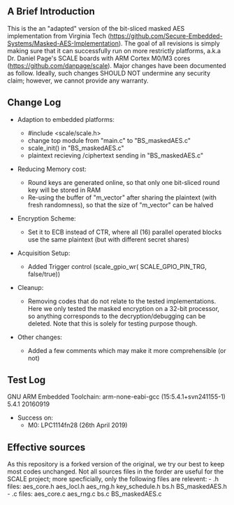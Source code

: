 
A Brief Introduction
-------------
This is the an "adapted" version of the bit-sliced masked AES implementation from Virginia Tech (https://github.com/Secure-Embedded-Systems/Masked-AES-Implementation). The goal of all revisions is simply making sure that it can successfully run on more restrictly platforms, a.k.a Dr. Daniel Page's SCALE boards with ARM Cortex M0/M3 cores (https://github.com/danpage/scale). Major changes have been documented as follow. Ideally, such changes SHOULD NOT undermine any security claim; however, we cannot provide any warranty.


Change Log
--------
* Adaption to embedded platforms:
	- #include <scale/scale.h>
	- change top module from "main.c" to "BS_maskedAES.c"
	- scale_init() in "BS_maskedAES.c"
	- plaintext recieving /ciphertext sending in "BS_maskedAES.c" 

* Reducing Memory cost:
	- Round keys are generated online, so that only one bit-sliced round key will be stored in RAM 
	- Re-using the buffer of "m_vector" after sharing the plaintext (with fresh randomness), so that the size of "m_vector" can be halved


* Encryption Scheme:
	- Set it to ECB instead of CTR, where all (16) parallel operated blocks use the same plaintext (but with different secret shares) 

* Acquisition Setup:
	- Added Trigger control (scale_gpio_wr( SCALE_GPIO_PIN_TRG, false/true)) 

* Cleanup:
	- Removing codes that do not relate to the tested implementations. Here we only tested the masked encryption on a 32-bit processor, so anything corresponds to the decryption/debugging can be deleted. Note that this is solely for testing purpose though. 

* Other changes:
	- Added a few comments which may make it more comprehensible (or not)


Test Log
--------
GNU ARM Embedded Toolchain:  arm-none-eabi-gcc (15:5.4.1+svn241155-1) 5.4.1 20160919
* Success on:
	- M0:	LPC1114fn28	(26th April 2019)


Effective sources
--------
As this repository is a forked version of the original, we try our best to keep most codes unchanged. Not all sources files in the forder are useful for the SCALE project; more specficially, only the following files are relevent:
	- .h files: aes_core.h aes_locl.h aes_rng.h key_schedule.h bs.h BS_maskedAES.h
	- .c files: aes_core.c aes_rng.c bs.c BS_maskedAES.c


